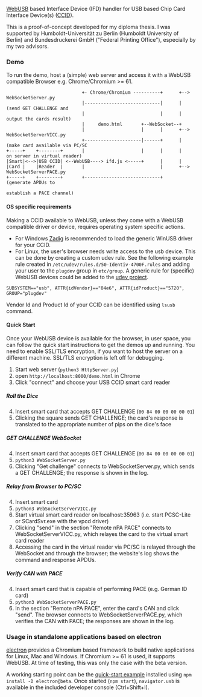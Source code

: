 [WebUSB] based Interface Device (IFD) handler for USB based Chip Card Interface Device(s) ([CCID]).

This is a proof-of-concept developed for my diploma thesis. I was supported by Humboldt-Universität zu Berlin (Humboldt University of Berlin) and Bundesdruckerei GmbH ("Federal Printing Office"), especially by my two advisors.

[WebUSB]: https://wicg.github.io/webusb/
[CCID]: http://www.usb.org/developers/docs/devclass_docs/DWG_Smart-Card_CCID_Rev110.pdf

### Demo ###
To run the demo, host a (simple) web server and access it with a WebUSB compatible Browser e.g. Chrome/Chromium >= 61.

```
                            +- Chrome/Chromium ----------+      +--> WebSocketServer.py
                            |----------------------------|      |    (send GET CHALLENGE and
                            |                            |      |     output the cards result)
                            |     demo.html       +--WebSocket--+
                            |                     |      |      +--> WebSocketServerVICC.py
                            +---------------------|------+      |    (make card available via PC/SC
+-----+    +--------+       |                     |      |      |     on server in virtual reader)
|Smart|<-->|USB CCID| <--WebUSB----> ifd.js <-----+      |      |
|Card |    |Reader  |       |                            |      +--> WebSocketServerPACE.py
+-----+    +--------+       +----------------------------+           (generate APDUs to
                                                                      establish a PACE channel)
```

#### OS specific requirements ####
Making a CCID available to WebUSB, unless they come with a WebUSB compatible driver or device, requires operating system specific actions.
- For Windows [Zadig](http://zadig.akeo.ie/) is recommended to load the generic WinUSB driver for your CCID.
- For Linux, the user's browser needs write access to the usb device. This can be done by creating a custom udev rule. See the following example rule created in `/etc/udev/rules.d/50-Identiv-4700F.rules` and adding your user to the `plugdev` group in `etc/group`. A generic rule for (specific) WebUSB devices could be added to the [udev project].
```
SUBSYSTEM=="usb", ATTR{idVendor}=="04e6", ATTR{idProduct}=="5720", GROUP="plugdev"
```
Vendor Id and Product Id of your CCID can be identified using `lsusb` command.

[udev project]: http://linux-hotplug.sourceforge.net/

#### Quick Start ####
Once your WebUSB device is available for the browser, in user space, you can follow the quick start instructions to get the demos up and running. You need to enable SSL/TLS encryption, if you want to host the server on a different machine. SSL/TLS encryption is left off for debugging.

1. Start web server (`python3 HttpServer.py`)
2. open `http://localhost:8000/demo.html` in Chrome
3. Click "connect" and choose your USB CCID smart card reader

##### Roll the Dice #####

4. Insert smart card that accepts GET CHALLENGE (`00 84 00 00 00 00 01`)
5. Clicking the square sends GET CHALLENGE; the card's response is translated to the appropriate number of pips on the dice's face

##### GET CHALLENGE WebSocket #####

4. Insert smart card that accepts GET CHALLENGE (`00 84 00 00 00 00 01`)
5. `python3 WebSocketServer.py`
6. Clicking "Get challenge" connects to WebSocketServer.py, which sends a GET CHALLENGE; the response is shown in the log.

##### Relay from Browser to PC/SC #####

4. Insert smart card
5. `python3 WebSocketServerVICC.py`
6. Start virtual smart card reader on localhost:35963 (i.e. start PCSC-Lite or SCardSvr.exe with the vpcd driver)
7. Clicking "send" in the section "Remote nPA PACE" connects to WebSocketServerVICC.py, which relayes the card to the virtual smart card reader
8. Accessing the card in the virtual reader via PC/SC is relayed through the WebSocket and through the browser; the website's log shows the command and response APDUs.

##### Verify CAN with PACE #####

4. Insert smart card that is capable of performing PACE (e.g. German ID card)
5. `python3 WebSocketServerPACE.py`
6. In the section "Remote nPA PACE", enter the card's CAN and click "send". The browser connects to WebSocketServerPACE.py, which verifies the CAN with PACE; the responses are shown in the log.

### Usage in standalone applications based on electron ###
[electron] provides a Chromium based framework to build native applications for Linux, Mac and Windows. If Chromium >= 61 is used, it supports WebUSB. At time of testing, this was only the case with the beta version.

A working starting point can be the [quick-start example] installed using `npm install -D electron@beta`. Once started (`npm start`), `navigator.usb` is available in the included developer console (Ctrl+Shift+I).


[electron]: https://electronjs.org/
[quick-start example]: https://github.com/electron/electron-quick-start
